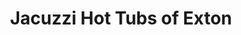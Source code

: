 ---
title: "Jacuzzi Hot Tubs of Exton"
url: /exton/jacuzzi-hot-tubs-of-exton/
shop: swimming pool
---